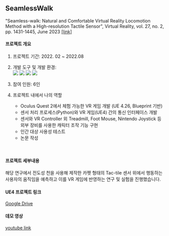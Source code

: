 ## SeamlessWalk
"Seamless-walk: Natural and Comfortable Virtual Reality Locomotion Method with a High-resolution Tactile Sensor", Virtual Reality, vol. 27, no. 2, pp. 1431-1445, June 2023 [[link]](https://link.springer.com/epdf/10.1007/s10055-023-00750-x?sharing_token=7gJEbtcZhXip0QIhRmGBI_e4RwlQNchNByi7wbcMAY6izZdKmXYzWslZeEg_7J-zOvtgl0OvUkk4y_NDgP--Y9l1v2g6F6T2_z14-78ZBP19Kl-HBK1tJtF5t05FWbg0FJKzm_PMXZK1nWwr_jHxivM7f8qAuSzSPq1BWScOV24%3D)
<br/>

#### 프로젝트 개요
1. 프로젝트 기간: 2022. 02 ~ 2022.08
2. 개발 도구 및 개발 환경: </br>
    <img src="https://img.shields.io/badge/UnrealEngine-0E1128?style=for-the-badge&logo=UnrealEngine&logoColor=white"> <img src="https://img.shields.io/badge/Python-3776AB?style=for-the-badge&logo=Python&logoColor=white"> <img src="https://img.shields.io/badge/git-F05032?style=for-the-badge&logo=git&logoColor=white"> <img src="https://img.shields.io/badge/Windows-0078D6?style=for-the-badge&logo=Windows&logoColor=white">

3. 참여 인원: 6인
4. 프로젝트 내에서 나의 역할
    - Oculus Quest 2에서 체험 가능한 VR 게임 개발 (UE 4.26, Blueprint 기반)
    - 센서 처리 프로세스(Python)와 VR 게임(UE4) 간의 통신 인터페이스 개발
    - 센서와 VR Controller 외 Treadmill, Foot Mouse, Nintendo Joystick 등 외부 장비를 사용한 캐릭터 조작 기능 구현
    - 인간 대상 사용성 테스트
    - 논문 작성
<br/>

#### 프로젝트 세부내용
해당 연구에서 전도성 천을 사용해 제작한 카펫 형태의 Tac-tile 센서 위에서 행동하는 사용자의 움직임을 예측하고 이를 VR 게임에 반영하는 연구 및 실험을 진행했습니다. 
<br/>

#### UE4 프로젝트 링크
[Google Drive](https://drive.google.com/file/d/1dVoABTWGVv8NSFqHXiISrM31kKs8Hr3j/view?usp=drive_link)
<br/>

#### 데모 영상
[youtube link](https://www.youtube.com/watch?v=Gw79EJMgU-4)